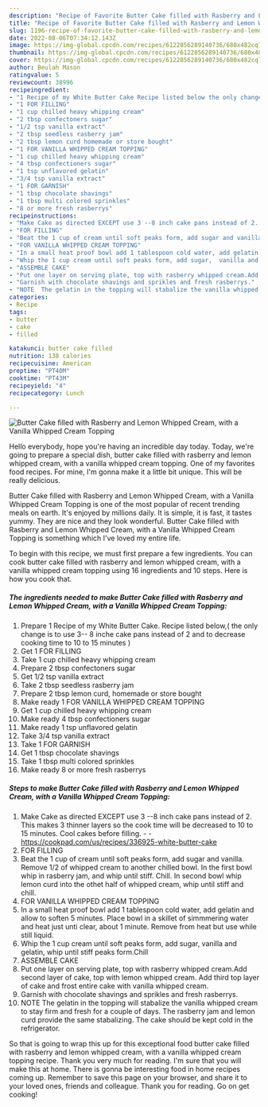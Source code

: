 ```yaml
---
description: "Recipe of Favorite Butter Cake filled with Rasberry and Lemon Whipped Cream, with a Vanilla Whipped Cream Topping"
title: "Recipe of Favorite Butter Cake filled with Rasberry and Lemon Whipped Cream, with a Vanilla Whipped Cream Topping"
slug: 1196-recipe-of-favorite-butter-cake-filled-with-rasberry-and-lemon-whipped-cream-with-a-vanilla-whipped-cream-topping
date: 2022-08-06T07:34:12.143Z
image: https://img-global.cpcdn.com/recipes/6122856289140736/680x482cq70/butter-cake-filled-with-rasberry-and-lemon-whipped-cream-with-a-vanilla-whipped-cream-topping-recipe-main-photo.jpg
thumbnail: https://img-global.cpcdn.com/recipes/6122856289140736/680x482cq70/butter-cake-filled-with-rasberry-and-lemon-whipped-cream-with-a-vanilla-whipped-cream-topping-recipe-main-photo.jpg
cover: https://img-global.cpcdn.com/recipes/6122856289140736/680x482cq70/butter-cake-filled-with-rasberry-and-lemon-whipped-cream-with-a-vanilla-whipped-cream-topping-recipe-main-photo.jpg
author: Beulah Mason
ratingvalue: 5
reviewcount: 38996
recipeingredient:
- "1 Recipe of my White Butter Cake Recipe listed below the only change is to use 3 8 inche cake pans instead of 2 and to decrease cooking time to 10 to 15 minutes "
- "1 FOR FILLING"
- "1 cup chilled heavy whipping cream"
- "2 tbsp confectoners sugar"
- "1/2 tsp vanilla extract"
- "2 tbsp seedless rasberry jam"
- "2 tbsp lemon curd homemade or store bought"
- "1 FOR VANILLA WHIPPED CREAM TOPPING"
- "1 cup chilled heavy whipping cream"
- "4 tbsp confectioners sugar"
- "1 tsp unflavored gelatin"
- "3/4 tsp vanilla extract"
- "1 FOR GARNISH"
- "1 tbsp chocolate shavings"
- "1 tbsp multi colored sprinkles"
- "8 or more fresh rasberrys"
recipeinstructions:
- "Make Cake as directed EXCEPT use 3 --8 inch cake pans instead of 2. This makes 3 thinner layers so the cook time will be decreased to 10 to 15 minutes. Cool cakes before filling.  https://cookpad.com/us/recipes/336925-white-butter-cake"
- "FOR FILLING"
- "Beat the 1 cup of cream until soft peaks form, add sugar and vanilla. Remove 1/2 of whipped cream to another chilled bowl. In the first bowl whip in rasberry jam, and whip until stiff. Chill. In second bowl whip lemon curd into the othet half of whipped cream, whip until stiff and chill."
- "FOR VANILLA WHIPPED CREAM TOPPING"
- "In a small heat proof bowl add 1 tablespoon cold water, add gelatin and allow to soften 5 minutes. Place bowl in a skillet of simmmering water and heat just unti clear, about 1 minute. Remove from heat but use while still liquid."
- "Whip the 1 cup cream until soft peaks form, add sugar,  vanilla and gelatin, whip until stiff peaks form.Chill"
- "ASSEMBLE CAKE"
- "Put one layer on serving plate, top with rasberry whipped cream.Add second layer of cake, top with lemon whipped cream. Add third top layer of cake and frost entire cake with vanilla whipped cream."
- "Garnish with chocolate shavings and sprikles and fresh rasberrys."
- "NOTE  The gelatin in the topping will stabalize the vanilla whipped cream to stay firm and fresh for a couple of days. The rasberry jam and lemon curd provide the same stabalizing. The cake should be kept cold in the refrigerator."
categories:
- Recipe
tags:
- butter
- cake
- filled

katakunci: butter cake filled 
nutrition: 138 calories
recipecuisine: American
preptime: "PT40M"
cooktime: "PT43M"
recipeyield: "4"
recipecategory: Lunch

---
```



![Butter Cake filled with Rasberry and Lemon Whipped Cream, with a Vanilla Whipped Cream Topping](https://img-global.cpcdn.com/recipes/6122856289140736/680x482cq70/butter-cake-filled-with-rasberry-and-lemon-whipped-cream-with-a-vanilla-whipped-cream-topping-recipe-main-photo.jpg)

Hello everybody, hope you're having an incredible day today. Today, we're going to prepare a special dish, butter cake filled with rasberry and lemon whipped cream, with a vanilla whipped cream topping. One of my favorites food recipes. For mine, I'm gonna make it a little bit unique. This will be really delicious.



Butter Cake filled with Rasberry and Lemon Whipped Cream, with a Vanilla Whipped Cream Topping is one of the most popular of recent trending meals on earth. It's enjoyed by millions daily. It is simple, it is fast, it tastes yummy. They are nice and they look wonderful. Butter Cake filled with Rasberry and Lemon Whipped Cream, with a Vanilla Whipped Cream Topping is something which I've loved my entire life.


To begin with this recipe, we must first prepare a few ingredients. You can cook butter cake filled with rasberry and lemon whipped cream, with a vanilla whipped cream topping using 16 ingredients and 10 steps. Here is how you cook that.

<!--inarticleads1-->

##### The ingredients needed to make Butter Cake filled with Rasberry and Lemon Whipped Cream, with a Vanilla Whipped Cream Topping:

1. Prepare 1 Recipe of my White Butter Cake. Recipe listed below,( the only change is to use 3-- 8 inche cake pans instead of 2 and to decrease cooking time to 10 to 15 minutes )
1. Get 1 FOR FILLING
1. Take 1 cup chilled heavy whipping cream
1. Prepare 2 tbsp confectoners sugar
1. Get 1/2 tsp vanilla extract
1. Take 2 tbsp seedless rasberry jam
1. Prepare 2 tbsp lemon curd, homemade or store bought
1. Make ready 1 FOR VANILLA WHIPPED CREAM TOPPING
1. Get 1 cup chilled heavy whipping cream
1. Make ready 4 tbsp confectioners sugar
1. Make ready 1 tsp unflavored gelatin
1. Take 3/4 tsp vanilla extract
1. Take 1 FOR GARNISH
1. Get 1 tbsp chocolate shavings
1. Take 1 tbsp multi colored sprinkles
1. Make ready 8 or more fresh rasberrys




<!--inarticleads2-->

##### Steps to make Butter Cake filled with Rasberry and Lemon Whipped Cream, with a Vanilla Whipped Cream Topping:

1. Make Cake as directed EXCEPT use 3 --8 inch cake pans instead of 2. This makes 3 thinner layers so the cook time will be decreased to 10 to 15 minutes. Cool cakes before filling. -  - https://cookpad.com/us/recipes/336925-white-butter-cake
1. FOR FILLING
1. Beat the 1 cup of cream until soft peaks form, add sugar and vanilla. Remove 1/2 of whipped cream to another chilled bowl. In the first bowl whip in rasberry jam, and whip until stiff. Chill. In second bowl whip lemon curd into the othet half of whipped cream, whip until stiff and chill.
1. FOR VANILLA WHIPPED CREAM TOPPING
1. In a small heat proof bowl add 1 tablespoon cold water, add gelatin and allow to soften 5 minutes. Place bowl in a skillet of simmmering water and heat just unti clear, about 1 minute. Remove from heat but use while still liquid.
1. Whip the 1 cup cream until soft peaks form, add sugar,  vanilla and gelatin, whip until stiff peaks form.Chill
1. ASSEMBLE CAKE
1. Put one layer on serving plate, top with rasberry whipped cream.Add second layer of cake, top with lemon whipped cream. Add third top layer of cake and frost entire cake with vanilla whipped cream.
1. Garnish with chocolate shavings and sprikles and fresh rasberrys.
1. NOTE  The gelatin in the topping will stabalize the vanilla whipped cream to stay firm and fresh for a couple of days. The rasberry jam and lemon curd provide the same stabalizing. The cake should be kept cold in the refrigerator.




So that is going to wrap this up for this exceptional food butter cake filled with rasberry and lemon whipped cream, with a vanilla whipped cream topping recipe. Thank you very much for reading. I'm sure that you will make this at home. There is gonna be interesting food in home recipes coming up. Remember to save this page on your browser, and share it to your loved ones, friends and colleague. Thank you for reading. Go on get cooking!
